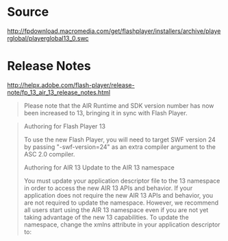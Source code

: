 Source
======

http://fpdownload.macromedia.com/get/flashplayer/installers/archive/playerglobal/playerglobal13_0.swc

Release Notes
=============

http://helpx.adobe.com/flash-player/release-note/fp_13_air_13_release_notes.html

> Please note that the AIR Runtime and SDK version number has now been increased to 13, bringing it in sync with Flash Player.


> Authoring for Flash Player 13
> 
> To use the new Flash Player, you will need to target SWF version 24 by passing "-swf-version=24" as an extra compiler argument to the ASC 2.0 compiler.
> 
> Authoring for AIR 13 Update to the AIR 13 namespace
> 
> You must update your application descriptor file to the 13 namespace in order to access the new AIR 13 APIs and behavior. If your application does not require the new AIR 13 APIs and behavior, you are not required to update the namespace. However, we recommend all users start using the AIR 13 namespace even if you are not yet taking advantage of the new 13 capabilities. To update the namespace, change the xmlns attribute in your application descriptor to: <application xmlns="http://ns.adobe.com/air/application/13.0">